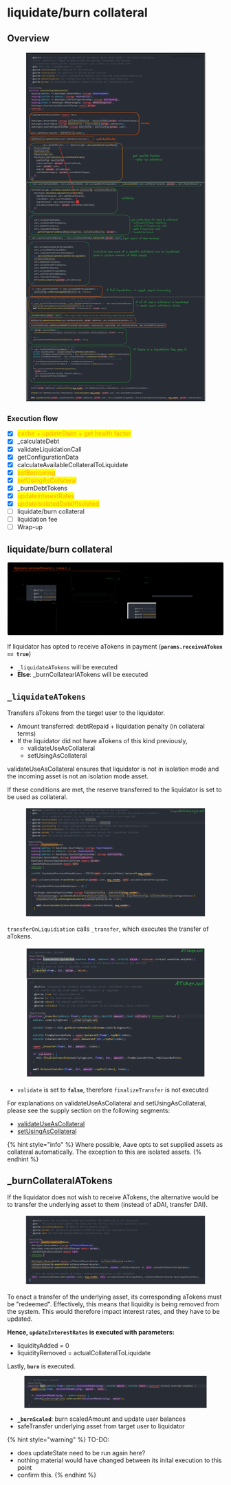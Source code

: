 # liquidate/burn collateral

## Overview

<figure><img src="../../.gitbook/assets/image (205).png" alt=""><figcaption></figcaption></figure>

### Execution flow

* [x] <mark style="color:orange;">cache + updateState + get health factor</mark>
* [x] \_calculateDebt
* [x] validateLiquidationCall
* [x] getConfigurationData
* [x] calculateAvailableCollateralToLiquidate
* [x] <mark style="color:orange;">setBorrowing</mark>
* [x] <mark style="color:orange;">setUsingAsCollateral</mark>
* [x] \_burnDebtTokens
* [x] <mark style="color:orange;">updateInterestRates</mark>
* [x] <mark style="color:orange;">updateIsolatedDebtIfIsolated</mark>
* [ ] liquidate/burn collateral
* [ ] liquidation fee
* [ ] Wrap-up

## liquidate/burn collateral

<img src="../../.gitbook/assets/file.excalidraw (1).svg" alt="" class="gitbook-drawing">

If liquidator has opted to receive aTokens in payment (**`params.receiveAToken == true`**)

* `_liquidateATokens` will be executed
* **Else**: \_burnCollatearlATokens will be executed

## `_liquidateATokens`&#x20;

Transfers aTokens from the target user to the liquidator.&#x20;

* Amount transferred: debtRepaid + liquidation penalty  (in collateral terms)
* If the liquidator did not have aTokens of this kind previously,
  * validateUseAsCollateral
  * setUsingAsCollateral

validateUseAsCollateral ensures that liquidator is not in isolation mode and the incoming asset is not an isolation mode asset.&#x20;

If these conditions are met, the reserve transferred to the liquidator is set to be used as collateral.&#x20;

<figure><img src="../../.gitbook/assets/image (6).png" alt=""><figcaption></figcaption></figure>

`transferOnLiquidiation` calls `_transfer`, which executes the transfer of aTokens.

<figure><img src="../../.gitbook/assets/image (2) (2).png" alt=""><figcaption></figcaption></figure>

* `validate` is set to **`false`**, therefore `finalizeTransfer` is not executed

For explanations on validateUseAsCollateral and setUsingAsCollateral, please see the supply section on the following segments:

* [validateUseAsCollateral](../supply/isfirstsupply/#validateuseascollateral)
* &#x20;[setUsingAsCollateral](../supply/isfirstsupply/#setusingascollateral)

{% hint style="info" %}
Where possible, Aave opts to set supplied assets as collateral automatically. The exception to this are isolated assets.&#x20;
{% endhint %}

## \_burnCollateralATokens

If the liquidator does not wish to receive ATokens, the alternative would be to transfer the underlying asset to them (instead of aDAI, transfer DAI).

<figure><img src="../../.gitbook/assets/image (1) (4).png" alt=""><figcaption></figcaption></figure>

To enact a transfer of the underlying asset, its corresponding aTokens must be "redeemed". Effectively, this means that liquidity is being removed from the system. This would therefore impact interest rates, and they have to be updated.&#x20;

**Hence, `updateInterestRates` is executed with parameters:**

* liquidityAdded = 0
* liquidityRemoved = actualCollateralToLiquidate

Lastly, **`burn`** is executed.&#x20;

<figure><img src="../../.gitbook/assets/image (3) (3).png" alt=""><figcaption></figcaption></figure>

* **`_burnScaled`**: burn scaledAmount and update user balances
* safeTransfer underlying asset from target user to liquidator

{% hint style="warning" %}
TO-DO:

* does updateState need to be run again here?
* nothing material would have changed between its inital execution to this point
* confirm this.
{% endhint %}
